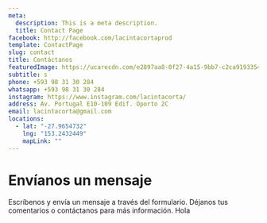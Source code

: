 ```yaml
---
meta:
  description: This is a meta description.
  title: Contact Page
facebook: http://facebook.com/lacintacortaprod
template: ContactPage
slug: contact
title: Contáctanos
featuredImage: https://ucarecdn.com/e2897aa8-0f27-4a15-9bb7-c2ca91933546/Bannercontactanos.jpg
subtitle: s
phone: +593 98 31 30 284
whatsapp: +593 98 31 30 284
instagram: https://www.instagram.com/lacintacorta/
address: Av. Portugal E10-109 Edif. Oporto 2C
email: lacintacorta@gmail.com
locations:
  - lat: "-27.9654732"
    lng: "153.2432449"
    mapLink: ""
---
```

# Envíanos un mensaje

Escríbenos y envía un mensaje a través del formulario. Déjanos tus comentarios o contáctanos para más información. Hola